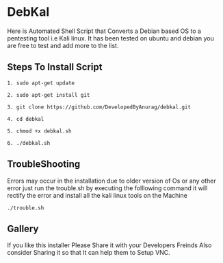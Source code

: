 # DebKal
Here is Automated Shell Script that Converts a Debian based OS to a pentesting tool i.e Kali linux. It has been tested on ubuntu and debian you are free to test and add more to the list.

## Steps To Install Script

```
1. sudo apt-get update

2. sudo apt-get install git

3. git clone https://github.com/DevelopedByAnurag/debkal.git

4. cd debkal

5. chmod +x debkal.sh

6. ./debkal.sh

```

## TroubleShooting

Errors may occur in the installation due to older version of Os or any other error just run the trouble.sh by executing the folllowing command it will rectify the error and install all the kali linux tools on the Machine

```
./trouble.sh
```

## Gallery


If you like this installer Please Share it with your Developers Freinds Also consider Sharing it so that It can help them to Setup  VNC.
